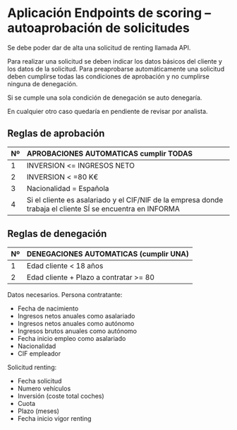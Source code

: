 # Aplicación Endpoints de scoring – autoaprobación de solicitudes

Se debe poder dar de alta una solicitud de renting llamada API.

Para realizar una solicitud se deben indicar los datos básicos del cliente y los datos de la solicitud.
Para preaprobarse automáticamente una solicitud deben cumplirse todas las condiciones de aprobación y no cumplirse ninguna de denegación.

Si se cumple una sola condición de denegación se auto denegaría.

En cualquier otro caso quedaría en pendiente de revisar por analista.

## Reglas de aprobación

|Nº|APROBACIONES AUTOMATICAS cumplir TODAS|
|:----|:----|
|1| INVERSION <= INGRESOS NETO
|2| INVERSION < =80 K€
|3| Nacionalidad = Española
|4| Si el cliente es asalariado y el CIF/NIF de la empresa donde trabaja el cliente SÍ se encuentra en INFORMA

## Reglas de denegación

|Nº|DENEGACIONES AUTOMATICAS (cumplir UNA)|
|:----|:----|
|1| Edad cliente  < 18 años|
|2| Edad cliente + Plazo a contratar >= 80|

Datos necesarios.
Persona contratante:
- Fecha de nacimiento
- Ingresos netos anuales como asalariado
- Ingresos netos anuales como autónomo
- Ingresos brutos anuales como autónomo
- Fecha inicio empleo como asalariado
- Nacionalidad
- CIF empleador

Solicitud renting:

- Fecha solicitud
- Numero vehículos
- Inversión (coste total coches)
- Cuota
- Plazo (meses)
- Fecha inicio vigor renting

